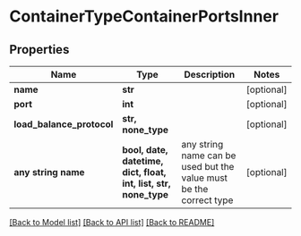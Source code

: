 # ContainerTypeContainerPortsInner


## Properties
Name | Type | Description | Notes
------------ | ------------- | ------------- | -------------
**name** | **str** |  | [optional] 
**port** | **int** |  | [optional] 
**load_balance_protocol** | **str, none_type** |  | [optional] 
**any string name** | **bool, date, datetime, dict, float, int, list, str, none_type** | any string name can be used but the value must be the correct type | [optional]

[[Back to Model list]](../README.md#documentation-for-models) [[Back to API list]](../README.md#documentation-for-api-endpoints) [[Back to README]](../README.md)


